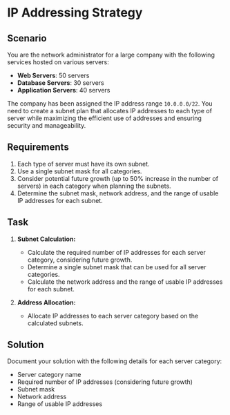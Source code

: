 # IP Addressing Strategy

## Scenario

You are the network administrator for a large company with the following services hosted on various servers:

- **Web Servers**: 50 servers
- **Database Servers**: 30 servers
- **Application Servers**: 40 servers

The company has been assigned the IP address range `10.0.0.0/22`. You need to create a subnet plan that allocates IP addresses to each type of server while maximizing the efficient use of addresses and ensuring security and manageability.

## Requirements

1. Each type of server must have its own subnet.
2. Use a single subnet mask for all categories.
3. Consider potential future growth (up to 50% increase in the number of servers) in each category when planning the subnets.
4. Determine the subnet mask, network address, and the range of usable IP addresses for each subnet.

## Task

1. **Subnet Calculation:**
   - Calculate the required number of IP addresses for each server category, considering future growth.
   - Determine a single subnet mask that can be used for all server categories.
   - Calculate the network address and the range of usable IP addresses for each subnet.

2. **Address Allocation:**
   - Allocate IP addresses to each server category based on the calculated subnets.

## Solution

Document your solution with the following details for each server category:

- Server category name
- Required number of IP addresses (considering future growth)
- Subnet mask
- Network address
- Range of usable IP addresses
